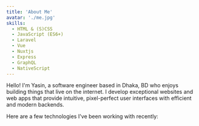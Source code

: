 ```yaml
---
title: 'About Me'
avatar: './me.jpg'
skills:
  - HTML & (S)CSS
  - JavaScript (ES6+)
  - Laravel
  - Vue
  - Nuxtjs
  - Express
  - GraphQL
  - NativeScript
---
```


Hello! I'm Yasin, a software engineer based in Dhaka, BD who enjoys building things that live on the internet. I develop exceptional websites and web apps that provide intuitive, pixel-perfect user interfaces with efficient and modern backends.

Here are a few technologies I've been working with recently:
